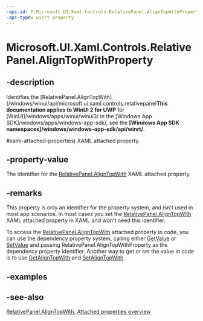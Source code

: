 ```yaml
---
-api-id: P:Microsoft.UI.Xaml.Controls.RelativePanel.AlignTopWithProperty
-api-type: winrt property
---
```


<!-- Property syntax
public Windows.UI.Xaml.DependencyProperty AlignTopWithProperty { get; }
-->

# Microsoft.UI.Xaml.Controls.RelativePanel.AlignTopWithProperty

## -description
Identifies the [RelativePanel.AlignTopWith](/windows/winui/api/microsoft.ui.xaml.controls.relativepanel**This documentation applies to WinUI 2 for UWP** for [WinUI]/windows/apps/winui/winui3/ in the [Windows App SDK]/windows/apps/windows-app-sdk/, see the **[Windows App SDK namespaces]/windows/windows-app-sdk/api/winrt/**.

#xaml-attached-properties) XAML attached property.

## -property-value
The identifier for the [RelativePanel.AlignTopWith](/windows/winui/api/microsoft.ui.xaml.controls.relativepanel#xaml-attached-properties) XAML attached property.

## -remarks
This property is only an identifier for the property system, and isn't used in most app scenarios. In most cases you set the [RelativePanel.AlignTopWith](/windows/winui/api/microsoft.ui.xaml.controls.relativepanel#xaml-attached-properties) XAML attached property in XAML and won't need this identifier.

To access the [RelativePanel.AlignTopWith](/windows/winui/api/microsoft.ui.xaml.controls.relativepanel#xaml-attached-properties) attached property in code, you can use the dependency property system, calling either [GetValue](/uwp/api/windows.ui.xaml.dependencyobject.getvalue(windows.ui.xaml.dependencyproperty)) or [SetValue](/uwp/api/windows.ui.xaml.dependencyobject.setvalue(windows.ui.xaml.dependencyproperty,system.object)) and passing RelativePanel.AlignTopWithProperty as the dependency property identifier. Another way to get or set the value in code is to use [GetAlignTopWith](relativepanel_getaligntopwith_318103871.md) and [SetAlignTopWith](relativepanel_setaligntopwith_1462872517.md).

## -examples

## -see-also
[RelativePanel.AlignTopWith](/windows/winui/api/microsoft.ui.xaml.controls.relativepanel#xaml-attached-properties), [Attached properties overview](/windows/uwp/xaml-platform/attached-properties-overview)
